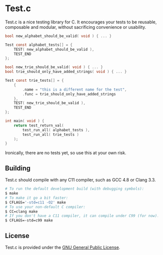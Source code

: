 # Test.c

Test.c is a nice testing library for C. It encourages your tests to be reusable, composable and modular, without sacrificing convenience or usability.

``` c
bool new_alphabet_should_be_valid( void ) { ... }

Test const alphabet_tests[] = {
    TEST( new_alphabet_should_be_valid ),
    TEST_END
};

bool new_trie_should_be_valid( void ) { ... }
bool trie_should_only_have_added_strings( void ) { ... }

Test const trie_tests[] = {
    {
        .name = "this is a different name for the test",
        .func = trie_should_only_have_added_strings
    },
    TEST( new_trie_should_be_valid ),
    TEST_END
};

int main( void ) {
    return test_return_val(
        test_run_all( alphabet_tests ),
        test_run_all( trie_tests )
    );
}
```

Ironically, there are no tests yet, so use this at your own risk.


## Building

Test.c should compile with any C11 compiler, such as GCC 4.8 or Clang 3.3.

``` sh
# To run the default development build (with debugging symbols):
$ make
# To make it go a bit faster:
$ CFLAGS='-std=c11 -O2' make
# To use your non-default C compiler:
$ CC=clang make
# If you don't have a C11 compiler, it can compile under C99 (for now):
$ CFLAGS=-std=c99 make
```


## License

Test.c is provided under the [GNU General Public License](/LICENSE.md).

